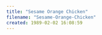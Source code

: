 ```yaml
---
title: "Sesame Orange Chicken"
filename: "Sesame-Orange-Chicken"
created: 1989-02-02 16:08:59
---
```

